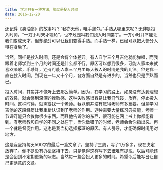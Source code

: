 ```yaml
---
title: 学习只有一种方法，那就是投入时间
date: 2016-12-20
---
```

还记得《卖油翁》的故事吗？“我亦无他，唯手熟尔。”手熟从哪里来呢？无非是投入时间。“一万小时天才理论”，也不过是叫我们投入时间罢了。一万小时并不能让我们变成天才，但却绝对可以让我们变得手熟。而手熟一样，已经可以把大部分人甩在身后了。

当然，同样是投入时间，还是会有个体差异。有人自学三个月吉他就能弹唱，而我跟着老师学到三个月的时间还是什么都不行。原因可以想到很多，可能人家本来就喜欢唱歌，乐感好，还有可能人家三个月里每天投入的时间是我的几倍。但是我一直在投入时间，到现在一年又十个月，各方面自然是有进步的。当然也只是手熟而已。

投入时间，其实并不像听上去那么简单。因为，在学习的路上，如果没有达到理想的效果，就会感到深深的挫败感，这种失败感很容易让我们气馁，放弃，停止投入时间。这种时候，就需要找一个老师。我以前并没有觉得老师有多重要。但是学习吉他的这段经历让我重新认识到了老师的作用。这种需要大量练习的技能，老师一节课可能只会教你很少东西。而且他告诉你的东西，很可能在网上书上你都能看到。有老师教和自学的不同之处在于，当你做错了的时候，老师会给你指出来。再一个就是督促作用。这也是我当初选择报班的原因。有人引导，才能确保时间用对地方。

 

这是我坚持每天500字的最后一篇文章了。坚持了三周，写了1万多字，现在决定放弃了。倒不是没有办法坚持下去，只是觉得这样写下去很难有提高。以后可能还是会回到不定期更新的状态。当然每一篇会投入更多的时间。希望今后能写出让自己更满意的文章。
